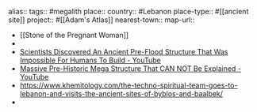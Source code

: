 alias::
tags:: #megalith 
place::
country:: #Lebanon 
place-type:: #[[ancient site]] project:: #[[Adam's Atlas]] 
nearest-town::
map-url::

- [[Stone of the Pregnant Woman]]
-
- [Scientists Discovered An Ancient Pre-Flood Structure That Was Impossible For Humans To Build - YouTube](https://www.youtube.com/watch?v=nrksiRYqXqU)
- [Massive Pre-Historic Mega Structure That CAN NOT Be Explained - YouTube](https://www.youtube.com/watch?v=8LaQqsEnCz8)
- https://www.khemitology.com/the-techno-spiritual-team-goes-to-lebanon-and-visits-the-ancient-sites-of-byblos-and-baalbek/
-